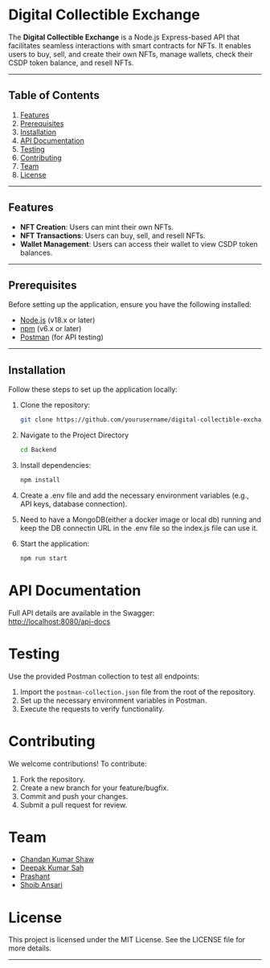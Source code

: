 # Digital Collectible Exchange

The **Digital Collectible Exchange** is a Node.js Express-based API that facilitates seamless interactions with smart contracts for NFTs. It enables users to buy, sell, and create their own NFTs, manage wallets, check their CSDP token balance, and resell NFTs.

---

## Table of Contents
1. [Features](#features)
2. [Prerequisites](#prerequisites)
3. [Installation](#installation)
4. [API Documentation](#api-documentation)
5. [Testing](#testing)
6. [Contributing](#contributing)
7. [Team](#team)
8. [License](#license)

---

## Features
- **NFT Creation**: Users can mint their own NFTs.
- **NFT Transactions**: Users can buy, sell, and resell NFTs.
- **Wallet Management**: Users can access their wallet to view CSDP token balances.

---

## Prerequisites
Before setting up the application, ensure you have the following installed:
- [Node.js](https://nodejs.org/) (v18.x or later)
- [npm](https://www.npmjs.com/) (v6.x or later)
- [Postman](https://www.postman.com/) (for API testing)

---

## Installation
Follow these steps to set up the application locally:

1. Clone the repository:
   ```bash
   git clone https://github.com/yourusername/digital-collectible-exchange.git

2. Navigate to the Project Directory
    ```bash
    cd Backend

3. Install dependencies:
    ```bash
   npm install

4. Create a .env file and add the necessary environment variables (e.g., API keys, database connection).
    
5. Need to have a MongoDB(either a docker image or local db) running and keep the DB connectin URL in the .env file so the index.js file can use it.


6. Start the application:
    ```bash
   npm run start

# API Documentation

Full API details are available in the Swagger:  
[http://localhost:8080/api-docs](http://localhost:8080/api-docs)

# Testing

Use the provided Postman collection to test all endpoints:

1. Import the `postman-collection.json` file from the root of the repository.
2. Set up the necessary environment variables in Postman.
3. Execute the requests to verify functionality.

# Contributing

We welcome contributions! To contribute:

1. Fork the repository.
2. Create a new branch for your feature/bugfix.
3. Commit and push your changes.
4. Submit a pull request for review.

# Team

- [Chandan Kumar Shaw](https://linkedin.com/in/chandan-kumar-shaw-9a08a519a)
- [Deepak Kumar Sah](https://linkedin.com/in/deepak-kumar-sah-79b1b4203)
- [Prashant](https://www.linkedin.com/in/prashant-bk)
- [Shoib Ansari](https://www.linkedin.com/in/shoib-ansari-dev/)

# License

This project is licensed under the MIT License. See the LICENSE file for more details.

---

